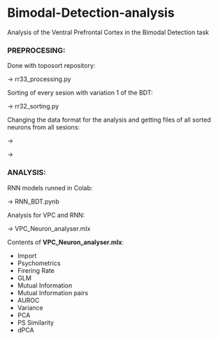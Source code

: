 # Bimodal-Detection-analysis
Analysis of the Ventral Prefrontal Cortex in the Bimodal Detection task

### PREPROCESING:

Done with toposort repository:

-> rr33_processing.py

Sorting of every sesion with variation 1 of the BDT:

-> rr32_sorting.py

Changing the data format for the analysis and getting files of all sorted  neurons from all sesions:

->

-> 

### ANALYSIS:

RNN models runned in Colab:

-> RNN_BDT.pynb

Analysis for VPC and RNN:

->  VPC_Neuron_analyser.mlx

Contents of **VPC_Neuron_analyser.mlx**:
* Import
* Psychometrics
* Firering Rate
* GLM
* Mutual Information
* Mutual Information pairs
* AUROC
* Variance
* PCA
* PS Similarity
* dPCA

